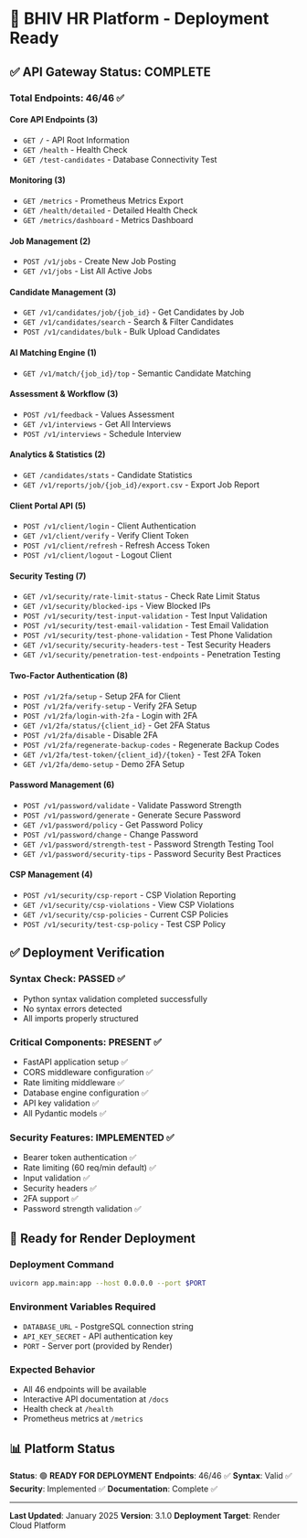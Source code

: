 # 🚀 BHIV HR Platform - Deployment Ready

## ✅ API Gateway Status: COMPLETE

### **Total Endpoints: 46/46** ✅

#### **Core API Endpoints (3)**
- `GET /` - API Root Information
- `GET /health` - Health Check  
- `GET /test-candidates` - Database Connectivity Test

#### **Monitoring (3)**
- `GET /metrics` - Prometheus Metrics Export
- `GET /health/detailed` - Detailed Health Check
- `GET /metrics/dashboard` - Metrics Dashboard

#### **Job Management (2)**
- `POST /v1/jobs` - Create New Job Posting
- `GET /v1/jobs` - List All Active Jobs

#### **Candidate Management (3)**
- `GET /v1/candidates/job/{job_id}` - Get Candidates by Job
- `GET /v1/candidates/search` - Search & Filter Candidates  
- `POST /v1/candidates/bulk` - Bulk Upload Candidates

#### **AI Matching Engine (1)**
- `GET /v1/match/{job_id}/top` - Semantic Candidate Matching

#### **Assessment & Workflow (3)**
- `POST /v1/feedback` - Values Assessment
- `GET /v1/interviews` - Get All Interviews
- `POST /v1/interviews` - Schedule Interview

#### **Analytics & Statistics (2)**
- `GET /candidates/stats` - Candidate Statistics
- `GET /v1/reports/job/{job_id}/export.csv` - Export Job Report

#### **Client Portal API (5)**
- `POST /v1/client/login` - Client Authentication
- `GET /v1/client/verify` - Verify Client Token
- `POST /v1/client/refresh` - Refresh Access Token
- `POST /v1/client/logout` - Logout Client

#### **Security Testing (7)**
- `GET /v1/security/rate-limit-status` - Check Rate Limit Status
- `GET /v1/security/blocked-ips` - View Blocked IPs
- `POST /v1/security/test-input-validation` - Test Input Validation
- `POST /v1/security/test-email-validation` - Test Email Validation
- `POST /v1/security/test-phone-validation` - Test Phone Validation
- `GET /v1/security/security-headers-test` - Test Security Headers
- `GET /v1/security/penetration-test-endpoints` - Penetration Testing

#### **Two-Factor Authentication (8)**
- `POST /v1/2fa/setup` - Setup 2FA for Client
- `POST /v1/2fa/verify-setup` - Verify 2FA Setup
- `POST /v1/2fa/login-with-2fa` - Login with 2FA
- `GET /v1/2fa/status/{client_id}` - Get 2FA Status
- `POST /v1/2fa/disable` - Disable 2FA
- `POST /v1/2fa/regenerate-backup-codes` - Regenerate Backup Codes
- `GET /v1/2fa/test-token/{client_id}/{token}` - Test 2FA Token
- `GET /v1/2fa/demo-setup` - Demo 2FA Setup

#### **Password Management (6)**
- `POST /v1/password/validate` - Validate Password Strength
- `POST /v1/password/generate` - Generate Secure Password
- `GET /v1/password/policy` - Get Password Policy
- `POST /v1/password/change` - Change Password
- `GET /v1/password/strength-test` - Password Strength Testing Tool
- `GET /v1/password/security-tips` - Password Security Best Practices

#### **CSP Management (4)**
- `POST /v1/security/csp-report` - CSP Violation Reporting
- `GET /v1/security/csp-violations` - View CSP Violations
- `GET /v1/security/csp-policies` - Current CSP Policies
- `POST /v1/security/test-csp-policy` - Test CSP Policy

## ✅ Deployment Verification

### **Syntax Check: PASSED** ✅
- Python syntax validation completed successfully
- No syntax errors detected
- All imports properly structured

### **Critical Components: PRESENT** ✅
- FastAPI application setup ✅
- CORS middleware configuration ✅
- Rate limiting middleware ✅
- Database engine configuration ✅
- API key validation ✅
- All Pydantic models ✅

### **Security Features: IMPLEMENTED** ✅
- Bearer token authentication ✅
- Rate limiting (60 req/min default) ✅
- Input validation ✅
- Security headers ✅
- 2FA support ✅
- Password strength validation ✅

## 🚀 Ready for Render Deployment

### **Deployment Command**
```bash
uvicorn app.main:app --host 0.0.0.0 --port $PORT
```

### **Environment Variables Required**
- `DATABASE_URL` - PostgreSQL connection string
- `API_KEY_SECRET` - API authentication key
- `PORT` - Server port (provided by Render)

### **Expected Behavior**
- All 46 endpoints will be available
- Interactive API documentation at `/docs`
- Health check at `/health`
- Prometheus metrics at `/metrics`

## 📊 Platform Status

**Status**: 🟢 **READY FOR DEPLOYMENT**
**Endpoints**: 46/46 ✅
**Syntax**: Valid ✅  
**Security**: Implemented ✅
**Documentation**: Complete ✅

---

**Last Updated**: January 2025
**Version**: 3.1.0
**Deployment Target**: Render Cloud Platform